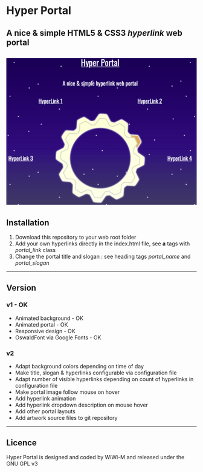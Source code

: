 # Hyper Portal
A nice & simple **HTML5 & CSS3** *hyperlink* web portal
----------
![Hyper Portal](images/screenshot.png)
----------
## Installation
1. Download this repository to your web root folder
2. Add your own hyperlinks directly in the index.html file, see **a** tags with *portal_link* class
3. Change the portal title and slogan : see heading tags *portal_name* and *portal_slogan*
----------
## Version
### v1 - OK
* Animated background - OK
* Animated portal - OK
* Responsive design - OK
* OswaldFont via Google Fonts - OK
### v2
* Adapt background colors depending on time of day
* Make title, slogan & hyperlinks configurable via configuration file
* Adapt number of visible hyperlinks depending on count of hyperlinks in configuration file
* Make portal image follow mouse on hover
* Add hyperlink animation
* Add hyperlink dropdown description on mouse hover
* Add other portal layouts
* Add artwork source files to git repository
----------
## Licence
Hyper Portal is designed and coded by WiWi-M and released under the GNU GPL v3

